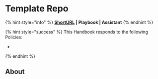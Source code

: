 # Template Repo

{% hint style="info" %}
[**ShortURL**](https://tiof.click/TIOFHBDG) **| Playbook | Assistant**
{% endhint %}

{% hint style="success" %}
This Handbook responds to the following Policies:

*
{% endhint %}







## About
